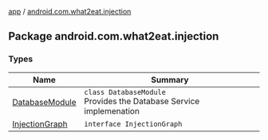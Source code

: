 [app](../index.md) / [android.com.what2eat.injection](./index.md)

## Package android.com.what2eat.injection

### Types

| Name | Summary |
|---|---|
| [DatabaseModule](-database-module/index.md) | `class DatabaseModule`<br>Provides the Database Service implemenation |
| [InjectionGraph](-injection-graph/index.md) | `interface InjectionGraph` |
